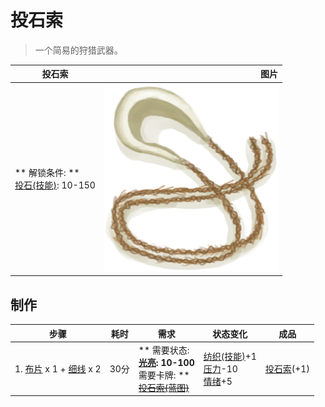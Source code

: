 # 投石索  
> 一个简易的狩猎武器。  
  
  投石索  |   图片   
 ----  |  ----:   
 ** 解锁条件: **<br>[投石(技能)](Skill_RockThrowing.md): 10-150  |  <img decoding="async" src="Sprite/Sling.png" href="a.md" style="max-width:300px;max-height:300px;">   
  
## 制作  
步骤  |  耗时  |  需求  |  状态变化  |  成品  
----  |  ----  |  ----  |  ----  |  ----  
1. [布片](ClothSmall.md) x 1 + [细线](CordFiber.md) x 2  |  30分  |  ** 需要状态: **<br>[光亮](Light.md): 10-100<br>** 需要卡牌: **<br>~~[投石索(蓝图)](Bp_Sling.md)~~  |  [纺织(技能)](Skill_Tailoring.md)+1<br>[压力](Stress.md)-10<br>[情绪](Morale.md)+5  |  [投石索](Sling.md)(+1)  


<script>document.title="投石索 - 卡牌生存百科 Card Survival Wiki";</script>